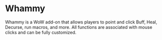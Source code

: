 # Whammy

Whammy is a WoW add-on that allows players to point and click Buff, Heal, Decurse, run macros, and more. All functions are associated with mouse clicks and can be fully customized.
